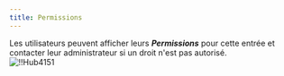 ```yaml
---
title: Permissions
---
```

Les utilisateurs peuvent afficher leurs ***Permissions*** pour cette entrée et contacter leur administrateur si un droit n'est pas autorisé.  
![!!Hub4151](https://webdevolutions.azureedge.net/docs/fr/hub/Hub4151.png) 

